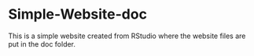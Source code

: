 # Simple-Website-doc
This is a simple website created from RStudio where the website files are put in the doc folder.
